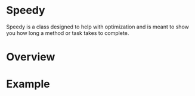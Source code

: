 # Speedy

Speedy is a class designed to help with optimization and is meant to show you how long a method or task takes to complete.

# Overview

# Example